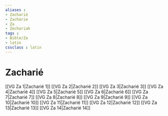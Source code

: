 ```yaml
---
aliases : 
- Zacharié
- Zacharie
- Za
- Zechariah
tags : 
- Bible/Za
- latin
cssclass : latin
---
```


# Zacharié

[[VG Za 1|Zacharié 1]]
[[VG Za 2|Zacharié 2]]
[[VG Za 3|Zacharié 3]]
[[VG Za 4|Zacharié 4]]
[[VG Za 5|Zacharié 5]]
[[VG Za 6|Zacharié 6]]
[[VG Za 7|Zacharié 7]]
[[VG Za 8|Zacharié 8]]
[[VG Za 9|Zacharié 9]]
[[VG Za 10|Zacharié 10]]
[[VG Za 11|Zacharié 11]]
[[VG Za 12|Zacharié 12]]
[[VG Za 13|Zacharié 13]]
[[VG Za 14|Zacharié 14]]
